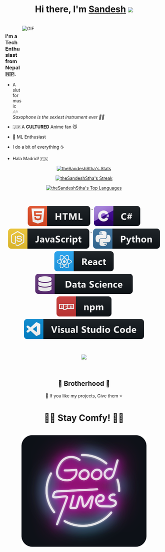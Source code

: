 <div align="center">
   <h1>Hi there, I'm <a href="https://www.youtube.com/watch?v=dQw4w9WgXcQ">Sandesh</a> <img src="https://media.giphy.com/media/hvRJCLFzcasrR4ia7z/giphy.gif" width="25px"> </h1>


</div>

<br />
<a href="https://www.youtube.com/watch?v=dQw4w9WgXcQ"><img align="right" height="270px" width="450px" alt="GIF" src="gif2.gif" /></a>
<p align="center">
  <h3> I'm a Tech Enthusiast from Nepal🇳🇵.</h3>
</p>

- A slut for music 🎶🎶 <i>Saxophone is the sexiest instrument ever 🎷🎷 </i>
- 🇯🇵 A <b>CULTURED</b> Anime fan 😼

- 🤖 ML Enthusiast

- I do a bit of everything ☕️

- Hala Madrid! 🇪🇸
  
<a href="https://www.youtube.com/watch?v=dQw4w9WgXcQ">
<div align="center" >

![theSandeshStha's Stats](https://github-readme-stats.vercel.app/api?username=theSandeshStha&theme=radical&show_icons=true&hide_border=true&count_private=true)

![theSandeshStha's Streak](https://github-readme-streak-stats.herokuapp.com/?user=theSandeshStha&theme=radical&hide_border=true)

![theSandeshStha's Top Languages](https://github-readme-stats.vercel.app/api/top-langs/?username=theSandeshStha&theme=radical&show_icons=true&hide_border=true&layout=compact)

</div>

<br />

<p align="center">
  <!-- For more icons please follow  https://github.com/MikeCodesDotNET/ColoredBadges -->
  <img src="https://raw.githubusercontent.com/8bithemant/8bithemant/master/svg/dev/languages/html.svg" alt="html" style="vertical-align:top; margin:4px">    
  <img src="https://raw.githubusercontent.com/8bithemant/8bithemant/master/svg/dev/languages/csharp.svg" alt="csharp" style="vertical-align:top; margin:4px">
  <img src="https://raw.githubusercontent.com/8bithemant/8bithemant/master/svg/dev/languages/js.svg" alt="js" style="vertical-align:top; margin:4px">
  <img src="https://raw.githubusercontent.com/8bithemant/8bithemant/master/svg/dev/languages/python.svg" alt="python" style="vertical-align:top; margin:4px">
  <img src="https://raw.githubusercontent.com/8bithemant/8bithemant/master/svg/dev/frameworks/react.svg" alt="react" style="vertical-align:top; margin:4px">
  <img src="https://raw.githubusercontent.com/8bithemant/8bithemant/master/svg/dev/misc/datascience.svg" alt="datascience" style="vertical-align:top; margin:4px">
  <img src="https://raw.githubusercontent.com/8bithemant/8bithemant/master/svg/dev/services/npm.svg" alt="npm" style="vertical-align:top; margin:4px">
  <img src="https://raw.githubusercontent.com/8bithemant/8bithemant/master/svg/dev/tools/visualstudio_code.svg" alt="vscode" style="vertical-align:top; margin:4px">
</p>
</a>
<br />

<p align="center">
   <img src="https://media.giphy.com/media/f9XgHHnPnDjOF1hWpl/giphy.gif" />
   </p>
   
<br />

<h2 align="center">🤝 Brotherhood 🤝</h2>

<p align="center">💙 If you like my projects, Give them ⭐ </p>
</p>
<h1 align='center'>🌸🌸 Stay Comfy! 🌸🌸</h1>

<div align="center">
	<br>
		<img src="good-times.svg" width="400px">
	<br>
</div>
